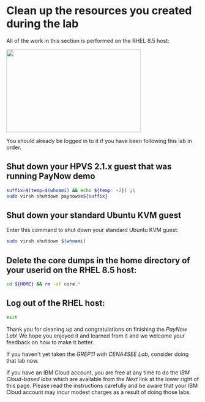 # Clean up the resources you created during the lab

All of the work in this section is performed on the RHEL 8.5 host:

<img src="../../../images/RHELHost.png" width="351" height="216" />

 You should already be logged in to it if you have been following this lab in order.

## Shut down your HPVS 2.1.x guest that was running PayNow demo

   ``` bash
   suffix=$(temp=$(whoami) && echo ${temp: -2}) ;\
   sudo virsh shutdown paynowse${suffix} 
   ```

## Shut down your standard Ubuntu KVM guest

Enter this command to shut down your standard Ubuntu KVM guest:

   ``` bash
   sudo virsh shutdown $(whoami)
   ```

## Delete the core dumps in the home directory of your userid on the RHEL 8.5 host:

   ``` bash 
   cd ${HOME} && rm -vf core.*
   ```

## Log out of the RHEL host:

   ``` bash
   exit
   ```

Thank you for cleaning up and congratulations on finishing the *PayNow Lab*!  We hope you enjoyed it and learned from it and we welcome your feedback on how to make it better.

If you haven't yet taken the *GREP11 with CENA4SEE Lab*, consider doing that lab now. 

If you have an IBM Cloud account, you are free at any time to do the *IBM Cloud-based labs* which are available from the *Next* link at the lower right of this page.  Please read the instructions carefully and be aware that your IBM Cloud account may incur modest charges as a result of doing those labs.  


